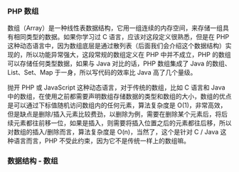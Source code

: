 

### PHP 数组
数组（Array）是一种线性表数据结构，它用一组连续的内存空间，来存储一组具有相同类型的数据。如果你学习过 C 语言，应该对这段定义很熟悉，但是在 PHP 这种动态语言中，因为数组底层是通过散列表（后面我们会介绍这个数据结构）实现的，所以功能异常强大，这段常规的数组定义在 PHP 中并不成立，PHP 的数组可以存储任何类型数据，如果与 Java 对比的话，PHP 数组集成了 Java 的数组、List、Set、Map 于一身，所以写代码的效率比 Java 高了几个量级。

抛开 PHP 或 JavaScript 这种动态语言，对于传统的数组，比如 C 语言和 Java 中的数组，在使用之前都需要声明数组存储数据的类型和数组的大小，数组的优点是可以通过下标值随机访问数组内的任何元素，算法复杂度是 O(1)，非常高效，但是缺点是删除/插入元素比较费劲，以删除为例，需要在删除某个元素后，将后续元素都往前移一位，如果是插入，则需要将插入位置之后的元素都往后移，所以对数组的插入/删除而言，算法复杂度是 O(n)，当然了，这个是针对 C / Java 这种语言而言，PHP 不受此约束，因为它不是传统一样上的数组嘛。


### 数据结构 - 数组

